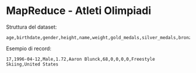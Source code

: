 # MapReduce - Atleti Olimpiadi

Struttura del dataset:

    age,birthdate,gender,height,name,weight,gold_medals,silver_medals,bronze_medals,total_medals,sport,country


Esempio di record:

    17,1996-04-12,Male,1.72,Aaron Blunck,68,0,0,0,0,Freestyle Skiing,United States

